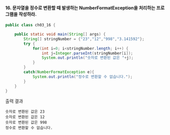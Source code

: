 #### 16. 문자열을 정수로 변환할 때 발생하는 NumberFormatException을 처리하는 프로그램을 작성하라.

```java
public class ch03_16 {

	public static void main(String[] args) {
		String[] stringNumber = {"23","12","998","3.141592"};
		try {
			for(int i=0; i<stringNumber.length; i++) {
				int j=Integer.parseInt(stringNumber[i]);
				System.out.println("숫자로 변환된 값은 "+j);
			}
		}
		catch(NumberFormatException e){
			System.out.println("정수로 변환할 수 없습니다.");
		}
	}
}
```
출력 결과
```
숫자로 변환된 값은 23
숫자로 변환된 값은 12
숫자로 변환된 값은 998
정수로 변환할 수 없습니다.
```

